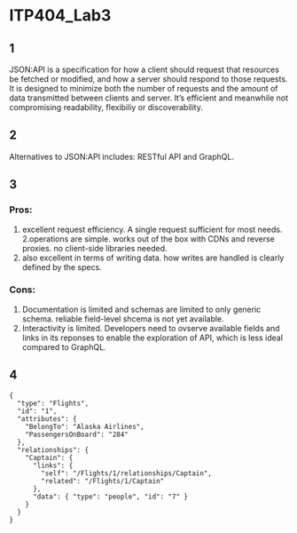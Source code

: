 # ITP404_Lab3

## 1
JSON:API is a specification for how a client should request that resources be fetched or modified, and how a server should respond to those requests.
It is designed to minimize both the number of requests and the amount of data transmitted between clients and server. It’s efficient and meanwhile not compromising readability, flexibiliy or discoverability.

## 2
Alternatives to JSON:API includes: RESTful API and GraphQL.

## 3
### Pros:
1. excellent request efficiency. A single request sufficient for most needs.<br/>
2.operations are simple. works out of the box with CDNs and reverse proxies. no client-side libraries needed.<br/>
3. also excellent in terms of writing data. how writes are handled is clearly defined by the specs.

### Cons: 
1. Documentation is limited and schemas are limited to only generic schema. reliable field-level shcema is not yet available.<br/>
2. Interactivity is limited. Developers need to ovserve available fields and links in its reponses to enable the exploration of API, which is less ideal compared to GraphQL.

## 4
```
{
  "type": "Flights",
  "id": "1",
  "attributes": {
    "BelongTo": "Alaska Airlines",
    "PassengersOnBoard": "284"
  },
  "relationships": {
    "Captain": {
      "links": {
        "self": "/Flights/1/relationships/Captain",
        "related": "/Flights/1/Captain"
      },
      "data": { "type": "people", "id": "7" }
    }
  }
}
```
